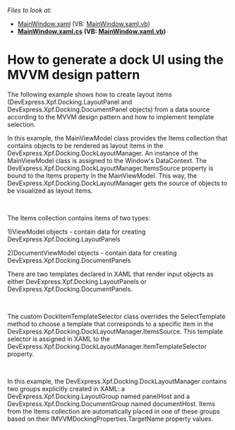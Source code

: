 <!-- default file list -->
*Files to look at*:

* [MainWindow.xaml](./CS/WpfApplication19/MainWindow.xaml) (VB: [MainWindow.xaml.vb](./VB/WpfApplication19/MainWindow.xaml.vb))
* **[MainWindow.xaml.cs](./CS/WpfApplication19/MainWindow.xaml.cs) (VB: [MainWindow.xaml.vb](./VB/WpfApplication19/MainWindow.xaml.vb))**
<!-- default file list end -->
# How to generate a dock UI using the MVVM design pattern


<p>The following example shows how to create layout items (DevExpress.Xpf.Docking.LayoutPanel and DevExpress.Xpf.Docking.DocumentPanel objects) from a data source according to the MVVM design pattern and how to implement template selection. </p><p>In this example, the MainViewModel class provides the Items collection that contains objects to be rendered as layout items in the DevExpress.Xpf.Docking.DockLayoutManager. An instance of the MainViewModel class is assigned to the Window's DataContext. The DevExpress.Xpf.Docking.DockLayoutManager.ItemsSource property is bound to the Items property in the MainViewModel. This way, the DevExpress.Xpf.Docking.DockLayoutManager gets the source of objects to be visualized as layout items. </p><br />
<p>The Items collection contains items of two types: </p><p>1)ViewModel objects - contain data for creating DevExpress.Xpf.Docking.LayoutPanels </p><p>2)DocumentViewModel objects - contain data for creating DevExpress.Xpf.Docking.DocumentPanels </p><p>There are two templates declared in XAML that render input objects as either DevExpress.Xpf.Docking.LayoutPanels or DevExpress.Xpf.Docking.DocumentPanels. </p><br />
<p>The custom DockItemTemplateSelector class overrides the SelectTemplate method to choose a template that corresponds to a specific item in the DevExpress.Xpf.Docking.DockLayoutManager.ItemsSource. This template selector is assigned in XAML to the DevExpress.Xpf.Docking.DockLayoutManager.ItemTemplateSelector property. </p><br />
<p>In this example, the DevExpress.Xpf.Docking.DockLayoutManager contains two groups explicitly created in XAML: a DevExpress.Xpf.Docking.LayoutGroup named panelHost and a DevExpress.Xpf.Docking.DocumentGroup named documentHost. Items from the Items collection are automatically placed in one of these groups based on their IMVVMDockingProperties.TargetName property values. </p>

<br/>


